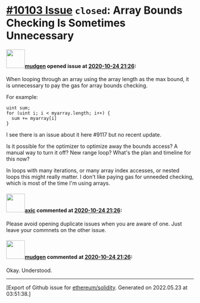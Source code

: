 # [\#10103 Issue](https://github.com/ethereum/solidity/issues/10103) `closed`: Array Bounds Checking Is Sometimes Unnecessary 

#### <img src="https://avatars.githubusercontent.com/u/49092?u=e839203b6d7460e1a1907d4d8071a7fe351dce67&v=4" width="50">[mudgen](https://github.com/mudgen) opened issue at [2020-10-24 21:26](https://github.com/ethereum/solidity/issues/10103):

When looping through an array using the array length as the max bound, it is unnecessary to pay the gas for array bounds checking.

For example:
```
uint sum;
for (uint i; i < myarray.length; i++) {
  sum += myarray[i]
}
```

I see there is an issue about it here #9117 but no recent update.

Is it possible for the optimizer to optimize away the bounds access?  A manual way to turn it off? New range loop? What's the plan and timeline for this now?

In loops with many iterations, or many array index accesses, or nested loops this might really matter. I don't like paying gas for unneeded checking, which is most of the time I'm using arrays.


#### <img src="https://avatars.githubusercontent.com/u/20340?v=4" width="50">[axic](https://github.com/axic) commented at [2020-10-24 21:26](https://github.com/ethereum/solidity/issues/10103#issuecomment-716112396):

Please avoid opening duplicate issues when you are aware of one. Just leave your commnets on the other issue.

#### <img src="https://avatars.githubusercontent.com/u/49092?u=e839203b6d7460e1a1907d4d8071a7fe351dce67&v=4" width="50">[mudgen](https://github.com/mudgen) commented at [2020-10-24 21:26](https://github.com/ethereum/solidity/issues/10103#issuecomment-716151191):

Okay. Understood.


-------------------------------------------------------------------------------



[Export of Github issue for [ethereum/solidity](https://github.com/ethereum/solidity). Generated on 2022.05.23 at 03:51:38.]
